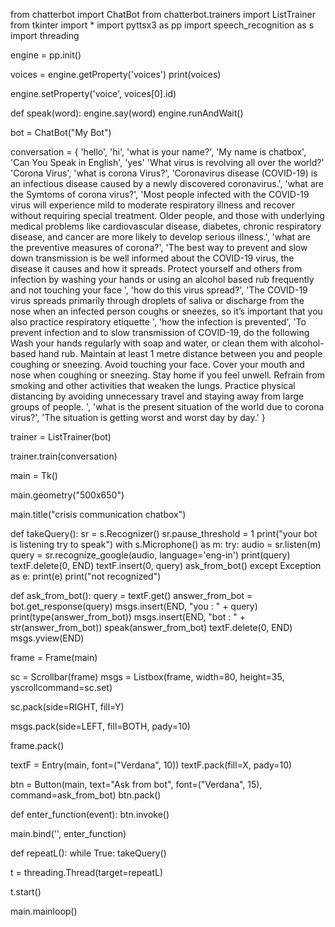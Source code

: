 from chatterbot import ChatBot
from chatterbot.trainers import ListTrainer
from tkinter import *
import pyttsx3 as pp
import speech_recognition as s
import threading

engine = pp.init()

voices = engine.getProperty('voices')
print(voices)

engine.setProperty('voice', voices[0].id)

def speak(word):
    engine.say(word)
    engine.runAndWait()

bot = ChatBot("My Bot")

conversation = {
    'hello',
    'hi',
    'what is your name?',
    'My name is chatbox',
    'Can You Speak in English',
    'yes'
    'What virus  is revolving all over the world?'
    'Corona Virus',
    'what is corona Virus?',
    'Coronavirus disease (COVID-19) is an infectious disease caused by a newly discovered coronavirus.',
    'what are the Symtoms of corona virus?',
    'Most people infected with the COVID-19 virus will experience mild to moderate respiratory illness and recover without requiring special treatment.  Older people, and those with underlying medical problems like cardiovascular disease, diabetes, chronic respiratory disease, and cancer are more likely to develop serious illness.',
    'what are the preventive measures of corona?',
    'The best way to prevent and slow down transmission is be well informed about the COVID-19 virus, the disease it causes and how it spreads. Protect yourself and others from infection by washing your hands or using an alcohol based rub frequently and not touching your face ',
    'how do this virus spread?',
    'The COVID-19 virus spreads primarily through droplets of saliva or discharge from the nose when an infected person coughs or sneezes, so it’s important that you also practice respiratory etiquette ',
    'how the infection is prevented',
    'To prevent infection and to slow transmission of COVID-19, do the following Wash your hands regularly with soap and water, or clean them with alcohol-based hand rub. Maintain at least 1 metre distance between you and people coughing or sneezing. Avoid touching your face. Cover your mouth and nose when coughing or sneezing. Stay home if you feel unwell. Refrain from smoking and other activities that weaken the lungs. Practice physical distancing by avoiding unnecessary travel and staying away from large groups of people. ',
    'what is the present situation of the world due to corona virus?',
    'The situation is getting worst and worst day by day.'
}

trainer = ListTrainer(bot)


trainer.train(conversation)

main = Tk()

main.geometry("500x650")

main.title("crisis communication chatbox")


def takeQuery():
    sr = s.Recognizer()
    sr.pause_threshold = 1
    print("your bot is listening try to speak")
    with s.Microphone() as m:
        try:
            audio = sr.listen(m)
            query = sr.recognize_google(audio, language='eng-in')
            print(query)
            textF.delete(0, END)
            textF.insert(0, query)
            ask_from_bot()
        except Exception as e:
            print(e)
            print("not recognized")


def ask_from_bot():
    query = textF.get()
    answer_from_bot = bot.get_response(query)
    msgs.insert(END, "you : " + query)
    print(type(answer_from_bot))
    msgs.insert(END, "bot : " + str(answer_from_bot))
    speak(answer_from_bot)
    textF.delete(0, END)
    msgs.yview(END)


frame = Frame(main)

sc = Scrollbar(frame)
msgs = Listbox(frame, width=80, height=35, yscrollcommand=sc.set)

sc.pack(side=RIGHT, fill=Y)

msgs.pack(side=LEFT, fill=BOTH, pady=10)

frame.pack()


textF = Entry(main, font=("Verdana", 10))
textF.pack(fill=X, pady=10)

btn = Button(main, text="Ask from bot", font=("Verdana", 15), command=ask_from_bot)
btn.pack()

def enter_function(event):
    btn.invoke()


main.bind('<Return>', enter_function)


def repeatL():
    while True:
        takeQuery()


t = threading.Thread(target=repeatL)

t.start()

main.mainloop()
